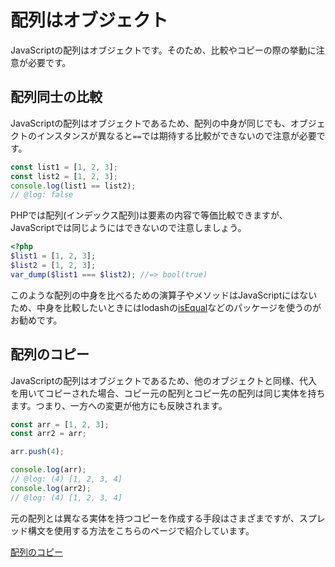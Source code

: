 # 配列はオブジェクト

JavaScriptの配列はオブジェクトです。そのため、比較やコピーの際の挙動に注意が必要です。

## 配列同士の比較

JavaScriptの配列はオブジェクトであるため、配列の中身が同じでも、オブジェクトのインスタンスが異なると`==`では期待する比較ができないので注意が必要です。

```js twoslash
const list1 = [1, 2, 3];
const list2 = [1, 2, 3];
console.log(list1 == list2);
// @log: false
```

PHPでは配列(インデックス配列)は要素の内容で等価比較できますが、JavaScriptでは同じようにはできないので注意しましょう。

```php
<?php
$list1 = [1, 2, 3];
$list2 = [1, 2, 3];
var_dump($list1 === $list2); //=> bool(true)
```

このような配列の中身を比べるための演算子やメソッドはJavaScriptにはないため、中身を比較したいときにはlodashの[isEqual](https://lodash.com/docs/4.17.15#isEqual)などのパッケージを使うのがお勧めです。

## 配列のコピー

JavaScriptの配列はオブジェクトであるため、他のオブジェクトと同様、代入を用いてコピーされた場合、コピー元の配列とコピー先の配列は同じ実体を持ちます。つまり、一方への変更が他方にも反映されます。

```js twoslash
const arr = [1, 2, 3];
const arr2 = arr;

arr.push(4);

console.log(arr);
// @log: (4) [1, 2, 3, 4]
console.log(arr2);
// @log: (4) [1, 2, 3, 4]
```

元の配列とは異なる実体を持つコピーを作成する手段はさまざまですが、スプレッド構文を使用する方法をこちらのページで紹介しています。

[配列のコピー](./spread-syntax-for-array.md)
